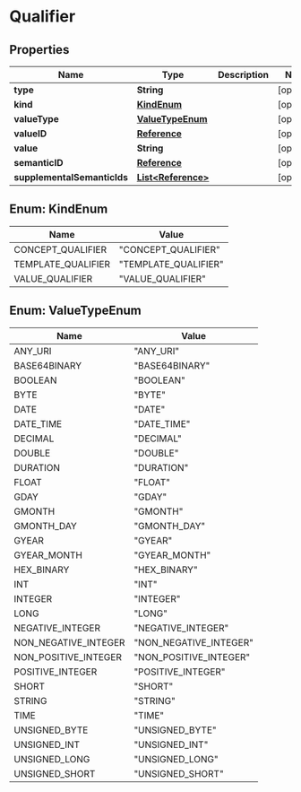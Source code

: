 

# Qualifier


## Properties

| Name | Type | Description | Notes |
|------------ | ------------- | ------------- | -------------|
|**type** | **String** |  |  [optional] |
|**kind** | [**KindEnum**](#KindEnum) |  |  [optional] |
|**valueType** | [**ValueTypeEnum**](#ValueTypeEnum) |  |  [optional] |
|**valueID** | [**Reference**](Reference.md) |  |  [optional] |
|**value** | **String** |  |  [optional] |
|**semanticID** | [**Reference**](Reference.md) |  |  [optional] |
|**supplementalSemanticIds** | [**List&lt;Reference&gt;**](Reference.md) |  |  [optional] |



## Enum: KindEnum

| Name | Value |
|---- | -----|
| CONCEPT_QUALIFIER | &quot;CONCEPT_QUALIFIER&quot; |
| TEMPLATE_QUALIFIER | &quot;TEMPLATE_QUALIFIER&quot; |
| VALUE_QUALIFIER | &quot;VALUE_QUALIFIER&quot; |



## Enum: ValueTypeEnum

| Name | Value |
|---- | -----|
| ANY_URI | &quot;ANY_URI&quot; |
| BASE64BINARY | &quot;BASE64BINARY&quot; |
| BOOLEAN | &quot;BOOLEAN&quot; |
| BYTE | &quot;BYTE&quot; |
| DATE | &quot;DATE&quot; |
| DATE_TIME | &quot;DATE_TIME&quot; |
| DECIMAL | &quot;DECIMAL&quot; |
| DOUBLE | &quot;DOUBLE&quot; |
| DURATION | &quot;DURATION&quot; |
| FLOAT | &quot;FLOAT&quot; |
| GDAY | &quot;GDAY&quot; |
| GMONTH | &quot;GMONTH&quot; |
| GMONTH_DAY | &quot;GMONTH_DAY&quot; |
| GYEAR | &quot;GYEAR&quot; |
| GYEAR_MONTH | &quot;GYEAR_MONTH&quot; |
| HEX_BINARY | &quot;HEX_BINARY&quot; |
| INT | &quot;INT&quot; |
| INTEGER | &quot;INTEGER&quot; |
| LONG | &quot;LONG&quot; |
| NEGATIVE_INTEGER | &quot;NEGATIVE_INTEGER&quot; |
| NON_NEGATIVE_INTEGER | &quot;NON_NEGATIVE_INTEGER&quot; |
| NON_POSITIVE_INTEGER | &quot;NON_POSITIVE_INTEGER&quot; |
| POSITIVE_INTEGER | &quot;POSITIVE_INTEGER&quot; |
| SHORT | &quot;SHORT&quot; |
| STRING | &quot;STRING&quot; |
| TIME | &quot;TIME&quot; |
| UNSIGNED_BYTE | &quot;UNSIGNED_BYTE&quot; |
| UNSIGNED_INT | &quot;UNSIGNED_INT&quot; |
| UNSIGNED_LONG | &quot;UNSIGNED_LONG&quot; |
| UNSIGNED_SHORT | &quot;UNSIGNED_SHORT&quot; |



